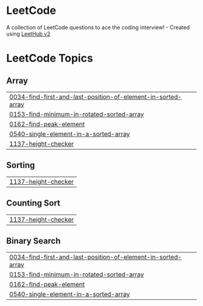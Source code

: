 # LeetCode
A collection of LeetCode questions to ace the coding interview! - Created using [LeetHub v2](https://github.com/arunbhardwaj/LeetHub-2.0)

<!---LeetCode Topics Start-->
# LeetCode Topics
## Array
|  |
| ------- |
| [0034-find-first-and-last-position-of-element-in-sorted-array](https://github.com/2107Kritika/LeetCode/tree/master/0034-find-first-and-last-position-of-element-in-sorted-array) |
| [0153-find-minimum-in-rotated-sorted-array](https://github.com/2107Kritika/LeetCode/tree/master/0153-find-minimum-in-rotated-sorted-array) |
| [0162-find-peak-element](https://github.com/2107Kritika/LeetCode/tree/master/0162-find-peak-element) |
| [0540-single-element-in-a-sorted-array](https://github.com/2107Kritika/LeetCode/tree/master/0540-single-element-in-a-sorted-array) |
| [1137-height-checker](https://github.com/2107Kritika/LeetCode/tree/master/1137-height-checker) |
## Sorting
|  |
| ------- |
| [1137-height-checker](https://github.com/2107Kritika/LeetCode/tree/master/1137-height-checker) |
## Counting Sort
|  |
| ------- |
| [1137-height-checker](https://github.com/2107Kritika/LeetCode/tree/master/1137-height-checker) |
## Binary Search
|  |
| ------- |
| [0034-find-first-and-last-position-of-element-in-sorted-array](https://github.com/2107Kritika/LeetCode/tree/master/0034-find-first-and-last-position-of-element-in-sorted-array) |
| [0153-find-minimum-in-rotated-sorted-array](https://github.com/2107Kritika/LeetCode/tree/master/0153-find-minimum-in-rotated-sorted-array) |
| [0162-find-peak-element](https://github.com/2107Kritika/LeetCode/tree/master/0162-find-peak-element) |
| [0540-single-element-in-a-sorted-array](https://github.com/2107Kritika/LeetCode/tree/master/0540-single-element-in-a-sorted-array) |
<!---LeetCode Topics End-->